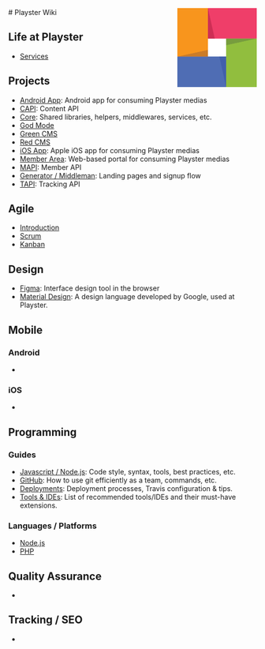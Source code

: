 <img src="/uploads/logos/playster-logo.png" align="right" alt="Playster" />
# Playster Wiki

## Life at Playster
- [Services](/services)
## Projects
- [Android App](/project/android): Android app for consuming Playster medias
- [CAPI](/project/capi): Content API
- [Core](/project/core): Shared libraries, helpers, middlewares, services, etc.
- [God Mode](/project/god-mode)
- [Green CMS](/project/green-cms)
- [Red CMS](/project/red-cms)
- [iOS App](/project/ios): Apple iOS app for consuming Playster medias
- [Member Area](/project/member-area): Web-based portal for consuming Playster medias
- [MAPI](/project/mapi): Member API
- [Generator / Middleman](/project/signup): Landing pages and signup flow
- [TAPI](/project/tapi): Tracking API

## Agile
- [Introduction](/agile/introduction)
- [Scrum](/agile/scrum)
- [Kanban](/agile/kanban)
## Design
- [Figma](/design/figma): Interface design tool in the browser
- [Material Design](/design/material-design): A design language developed by Google, used at Playster.

## Mobile
### Android
-

### iOS
-
## Programming
### Guides
- [Javascript / Node.js](/dev/js): Code style, syntax, tools, best practices, etc.
- [GitHub](/dev/github): How to use git efficiently as a team, commands, etc.
- [Deployments](dev/deployments): Deployment processes, Travis configuration & tips.
- [Tools & IDEs](dev/tools-ides/): List of recommended tools/IDEs and their must-have extensions.

### Languages / Platforms
- [Node.js](/dev/nodejs)
- [PHP](/dev/php)

## Quality Assurance
-
## Tracking / SEO
-
